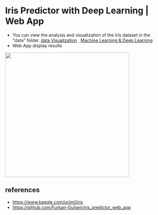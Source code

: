 # Iris Predictor with Deep Learning | Web App
* You can view the analysis and visualization of the Iris dataset in the "data" folder. 
[data Visualization](https://github.com/Sardiirfan27/Data-ML-AI/blob/main/Iris-Species-Predictor-ML-Web-App/data/data%20visualizations.ipynb) , [Machine Learning & Deep Learning](https://github.com/Sardiirfan27/Data-ML-AI/blob/main/Iris-Species-Predictor-ML-Web-App/data/Machine%20And%20Deep%20Learning.ipynb)
* Web App display results
<img src="https://media3.giphy.com/media/gfm4JrywafLGDcjm7I/giphy.gif" width=400/>

## references
* https://www.kaggle.com/uciml/iris
* https://github.com/Furkan-Gulsen/iris_predictor_web_app

